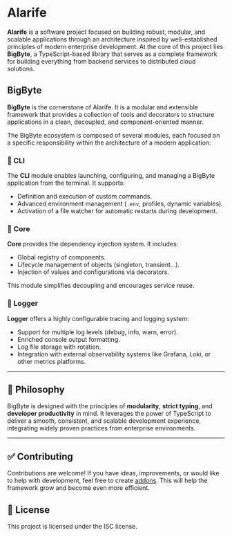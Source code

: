 # Alarife

**Alarife** is a software project focused on building robust, modular, and scalable applications through an architecture inspired by well-established principles of modern enterprise development. At the core of this project lies **BigByte**, a TypeScript-based library that serves as a complete framework for building everything from backend services to distributed cloud solutions.

## BigByte

**BigByte** is the cornerstone of Alarife. It is a modular and extensible framework that provides a collection of tools and decorators to structure applications in a clean, decoupled, and component-oriented manner.

The BigByte ecosystem is composed of several modules, each focused on a specific responsibility within the architecture of a modern application:

### 🔧 CLI

The **CLI** module enables launching, configuring, and managing a BigByte application from the terminal. It supports:
- Definition and execution of custom commands.
- Advanced environment management (`.env`, profiles, dynamic variables).
- Activation of a file watcher for automatic restarts during development.

### 🧠 Core

**Core** provides the dependency injection system. It includes:
- Global registry of components.
- Lifecycle management of objects (singleton, transient...).
- Injection of values and configurations via decorators.

This module simplifies decoupling and encourages service reuse.

### 📝 Logger

**Logger** offers a highly configurable tracing and logging system:
- Support for multiple log levels (debug, info, warn, error).
- Enriched console output formatting.
- Log file storage with rotation.
- Integration with external observability systems like Grafana, Loki, or other metrics platforms.

---

## 📖 Philosophy

BigByte is designed with the principles of **modularity**, **strict typing**, and **developer productivity** in mind. It leverages the power of TypeScript to deliver a smooth, consistent, and scalable development experience, integrating widely proven practices from enterprise environments.

---

<!-- ## 🚀 Getting Started

```bash
npx bigbyte-cli new my-app
cd my-app
npm run start:dev
``` -->

## ✅ Contributing
Contributions are welcome! If you have ideas, improvements, or would like to help with development, feel free to create [addons](./README.ADDONS.ES.md). This will help the framework grow and become even more efficient.

## 📜 License
This project is licensed under the ISC license.
